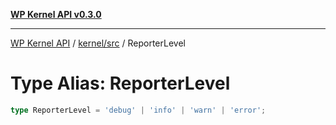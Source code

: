 [**WP Kernel API v0.3.0**](../../../README.md)

---

[WP Kernel API](../../../README.md) / [kernel/src](../README.md) / ReporterLevel

# Type Alias: ReporterLevel

```ts
type ReporterLevel = 'debug' | 'info' | 'warn' | 'error';
```
